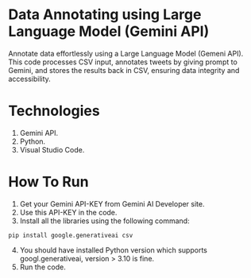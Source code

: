 # Data Annotating using Large Language Model (Gemini API)
Annotate data effortlessly using a Large Language Model (Gemeni API). This code processes CSV input, annotates tweets by giving prompt to Gemini, and stores the results back in CSV, ensuring data integrity and accessibility.

# Technologies
1. Gemini API.
2. Python.
3. Visual Studio Code.

# How To Run
1. Get your Gemini API-KEY from Gemini AI Developer site.
2. Use this API-KEY in the code.
3. Install all the libraries using the following command:
```
pip install google.generativeai csv
```
4. You should have installed Python version which supports googl.generativeai, version > 3.10 is fine.
5. Run the code.
